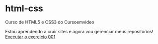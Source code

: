 # html-css
 Curso de HTML5 e CSS3 do Cursoemvideo

Estou aprendendo a crair sites e agora vou gerenciar meus repositórios!
<a href="https://kawangr.github.io/html-css/exercicios/ex001/index.html">Executar o exercicio 001</a>